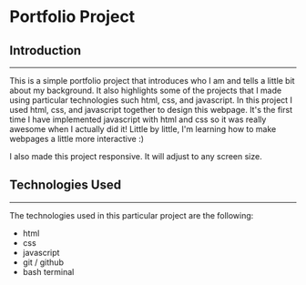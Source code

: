 # Portfolio Project #

## Introduction ##
____________________
This is a simple portfolio project that introduces who I am and tells a little bit about my background. It also highlights some of the projects that I made using particular technologies such html, css, and javascript. In this project I used html, css, and javascript together to design this webpage. It's the first time I have implemented javascript with html and css so it was really awesome when I actually did it! Little by little, I'm learning how to make webpages a little more interactive :)

I also made this project responsive. It will adjust to any screen size.

## Technologies Used ##
______________
The technologies used in this particular project are the following:

* html
* css
* javascript
* git / github
* bash terminal
